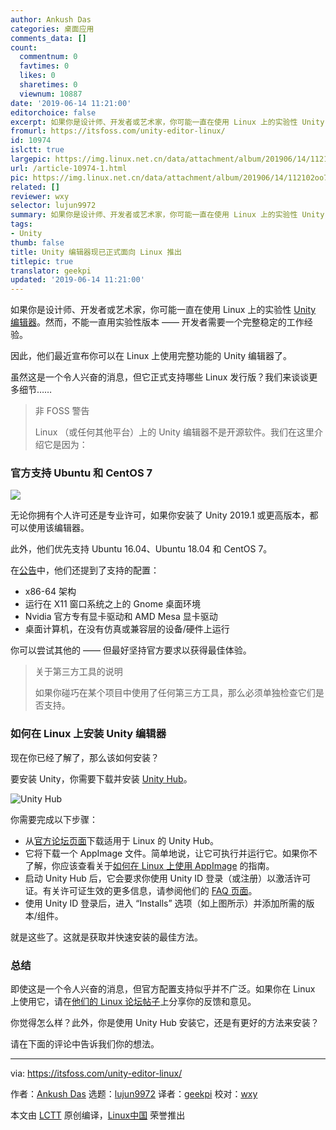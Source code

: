 ```yaml
---
author: Ankush Das
categories: 桌面应用
comments_data: []
count:
  commentnum: 0
  favtimes: 0
  likes: 0
  sharetimes: 0
  viewnum: 10887
date: '2019-06-14 11:21:00'
editorchoice: false
excerpt: 如果你是设计师、开发者或艺术家，你可能一直在使用 Linux 上的实验性 Unity 编辑器。然而，不能一直用实验性版本 —— 开发者需要一个完整稳定的工作经验。
fromurl: https://itsfoss.com/unity-editor-linux/
id: 10974
islctt: true
largepic: https://img.linux.net.cn/data/attachment/album/201906/14/112102oo7l7rjstuvisnus.png
url: /article-10974-1.html
pic: https://img.linux.net.cn/data/attachment/album/201906/14/112102oo7l7rjstuvisnus.png.thumb.jpg
related: []
reviewer: wxy
selector: lujun9972
summary: 如果你是设计师、开发者或艺术家，你可能一直在使用 Linux 上的实验性 Unity 编辑器。然而，不能一直用实验性版本 —— 开发者需要一个完整稳定的工作经验。
tags:
- Unity
thumb: false
title: Unity 编辑器现已正式面向 Linux 推出
titlepic: true
translator: geekpi
updated: '2019-06-14 11:21:00'
---
```


如果你是设计师、开发者或艺术家，你可能一直在使用 Linux 上的实验性 [Unity 编辑器](https://unity3d.com/unity/editor)。然而，不能一直用实验性版本 —— 开发者需要一个完整稳定的工作经验。


因此，他们最近宣布你可以在 Linux 上使用完整功能的 Unity 编辑器了。


虽然这是一个令人兴奋的消息，但它正式支持哪些 Linux 发行版？我们来谈谈更多细节……



> 
> 非 FOSS 警告
> 
> 
> Linux （或任何其他平台）上的 Unity 编辑器不是开源软件。我们在这里介绍它是因为：
> 
> 
> 


### 官方支持 Ubuntu 和 CentOS 7


![](/data/attachment/album/201906/14/112102oo7l7rjstuvisnus.png)


无论你拥有个人许可还是专业许可，如果你安装了 Unity 2019.1 或更高版本，都可以使用该编辑器。


此外，他们优先支持 Ubuntu 16.04、Ubuntu 18.04 和 CentOS 7。


在[公告](https://blogs.unity3d.com/2019/05/30/announcing-the-unity-editor-for-linux/)中，他们还提到了支持的配置：


* x86-64 架构
* 运行在 X11 窗口系统之上的 Gnome 桌面环境
* Nvidia 官方专有显卡驱动和 AMD Mesa 显卡驱动
* 桌面计算机，在没有仿真或兼容层的设备/硬件上运行


你可以尝试其他的 —— 但最好坚持官方要求以获得最佳体验。



> 
> 关于第三方工具的说明
> 
> 
> 如果你碰巧在某个项目中使用了任何第三方工具，那么必须单独检查它们是否支持。
> 
> 
> 


### 如何在 Linux 上安装 Unity 编辑器


现在你已经了解了，那么该如何安装？


要安装 Unity，你需要下载并安装 [Unity Hub](https://forum.unity.com/threads/unity-hub-v-1-6-0-is-now-available.640792/)。


![Unity Hub](/data/attachment/album/201906/14/112104hdua83vdxkjwutzv.jpg)


你需要完成以下步骤：


* 从[官方论坛页面](https://forum.unity.com/threads/unity-hub-v-1-6-0-is-now-available.640792/)下载适用于 Linux 的 Unity Hub。
* 它将下载一个 AppImage 文件。简单地说，让它可执行并运行它。如果你不了解，你应该查看关于[如何在 Linux 上使用 AppImage](https://itsfoss.com/use-appimage-linux/) 的指南。
* 启动 Unity Hub 后，它会要求你使用 Unity ID 登录（或注册）以激活许可证。有关许可证生效的更多信息，请参阅他们的 [FAQ 页面](https://support.unity3d.com/hc/en-us/categories/201268913-Licenses)。
* 使用 Unity ID 登录后，进入 “Installs” 选项（如上图所示）并添加所需的版本/组件。


就是这些了。这就是获取并快速安装的最佳方法。


### 总结


即使这是一个令人兴奋的消息，但官方配置支持似乎并不广泛。如果你在 Linux 上使用它，请在[他们的 Linux 论坛帖子](https://forum.unity.com/forums/linux-editor.93/)上分享你的反馈和意见。


你觉得怎么样？此外，你是使用 Unity Hub 安装它，还是有更好的方法来安装？


请在下面的评论中告诉我们你的想法。




---


via: <https://itsfoss.com/unity-editor-linux/>


作者：[Ankush Das](https://itsfoss.com/author/ankush/) 选题：[lujun9972](https://github.com/lujun9972) 译者：[geekpi](https://github.com/geekpi) 校对：[wxy](https://github.com/wxy)


本文由 [LCTT](https://github.com/LCTT/TranslateProject) 原创编译，[Linux中国](https://linux.cn/) 荣誉推出